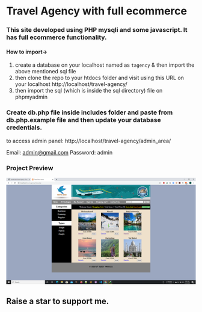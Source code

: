 # Travel Agency with full ecommerce

### This site developed using PHP mysqli and some javascript. It has full ecommerce functionality.

#### How to import->
  1. create a database on your localhost named as `tagency` & then import the above mentioned sql file
  2. then clone the repo to your htdocs folder and visit using this URL on your localhost http://localhost/travel-agency/
  3. then import the sql (which is inside the sql directory) file on phpmyadmin

### Create db.php file inside includes folder and paste from db.php.example file and then update your database credentials.

to access admin panel:
http://localhost/travel-agency/admin_area/


Email: admin@gmail.com
Password: admin



### Project Preview
![preview of travel agency](https://github.com/ashraf-kabir/travel-agency/blob/master/travel-agency-preview.PNG)



## Raise a star to support me.